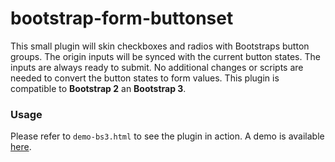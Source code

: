 # bootstrap-form-buttonset

This small plugin will skin checkboxes and radios with Bootstraps button groups. The origin inputs will be synced with
the current button states. The inputs are always ready to submit. No additional changes or scripts are needed to convert
the button states to form values.
This plugin is compatible to **Bootstrap 2** an **Bootstrap 3**.

### Usage

Please refer to `demo-bs3.html` to see the plugin in action. A demo is available [here](http://akger1379.github.io/bootstrap-form-buttonset/demo-bs3.html).